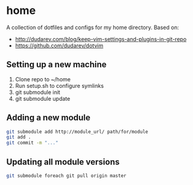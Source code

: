 home
====

A collection of dotfiles and configs for my home directory.  Based on: 

* http://dudarev.com/blog/keep-vim-settings-and-plugins-in-git-repo
* https://github.com/dudarev/dotvim

Setting up a new machine
-----

1. Clone repo to ~/home
2. Run setup.sh to configure symlinks
3. git submodule init
4. git submodule update


Adding a new module
-----

```bash
git submodule add http://module_url/ path/for/module
git add .
git commit -m "..."
```

Updating all module versions
-----

```bash
git submodule foreach git pull origin master
```
